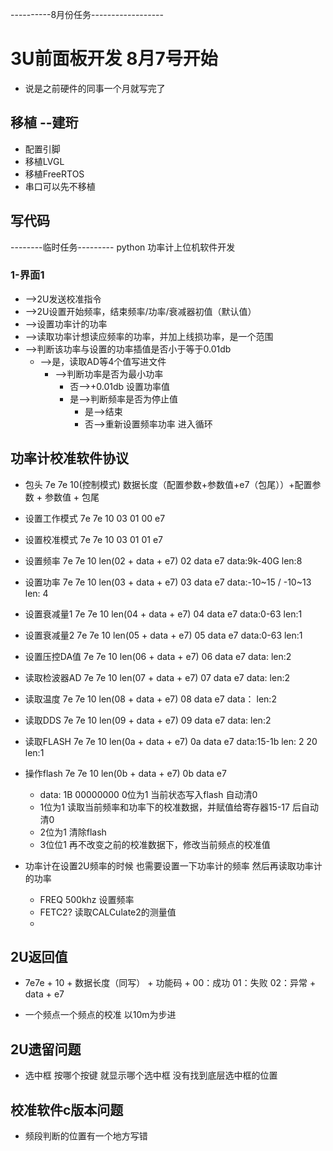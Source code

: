 ----------8月份任务------------------
# 3U前面板开发 8月7号开始
* 说是之前硬件的同事一个月就写完了

## 移植 --建珩
* 配置引脚
* 移植LVGL
* 移植FreeRTOS
* 串口可以先不移植

## 写代码 

--------临时任务--------- python 功率计上位机软件开发
### 1-界面1
* -->2U发送校准指令
* -->2U设置开始频率，结束频率/功率/衰减器初值（默认值）
* -->设置功率计的功率
* -->读取功率计想读应频率的功率，并加上线损功率，是一个范围
* -->判断该功率与设置的功率插值是否小于等于0.01db
  * -->是，读取AD等4个值写进文件
    * -->判断功率是否为最小功率
      * 否-->+0.01db 设置功率值
      * 是-->判断频率是否为停止值
        * 是-->结束
        * 否-->重新设置频率功率 进入循环

## 功率计校准软件协议
* 包头 7e 7e 10(控制模式) 数据长度（配置参数+参数值+e7（包尾））+配置参数 + 参数值 + 包尾
* 设置工作模式 7e 7e 10 03 01 00 e7
* 设置校准模式 7e 7e 10 03 01 01 e7

* 设置频率     7e 7e 10  len(02 + data + e7)  02 data e7   data:9k-40G len:8
* 设置功率     7e 7e 10  len(03 + data + e7)  03 data e7   data:-10~15 / -10~13 len: 4
* 设置衰减量1  7e 7e 10  len(04 + data + e7)  04 data e7   data:0-63 len:1
* 设置衰减量2  7e 7e 10  len(05 + data + e7)  05 data e7   data:0-63 len:1
* 设置压控DA值 7e 7e 10  len(06 + data + e7)  06 data e7   data:     len:2
* 读取检波器AD 7e 7e 10  len(07 + data + e7)  07 data e7   data:     len:2
* 读取温度     7e 7e 10  len(08 + data + e7)  08 data e7   data：    len:2
* 读取DDS     7e 7e 10  len(09 + data + e7)  09 data e7   data:     len:2
* 读取FLASH   7e 7e 10  len(0a + data + e7)  0a data e7   data:15-1b len: 2 20 len:1
* 操作flash   7e 7e 10  len(0b + data + e7)  0b data e7
  * data: 1B 00000000 0位为1 当前状态写入flash 自动清0
  * 1位为1 读取当前频率和功率下的校准数据，并赋值给寄存器15-17 后自动清0
  * 2位为1 清除flash
  * 3位位1 再不改变之前的校准数据下，修改当前频点的校准值
* 功率计在设置2U频率的时候 也需要设置一下功率计的频率 然后再读取功率计的功率
  * FREQ 500khz 设置频率
  * FETC2?       读取CALCulate2的测量值
  * 
  
## 2U返回值
* 7e7e + 10 + 数据长度（同写） + 功能码 + 00：成功 01：失败 02：异常 + data + e7

* 一个频点一个频点的校准 以10m为步进

## 2U遗留问题
* 选中框 按哪个按键 就显示哪个选中框 没有找到底层选中框的位置

## 校准软件c版本问题
* 频段判断的位置有一个地方写错
